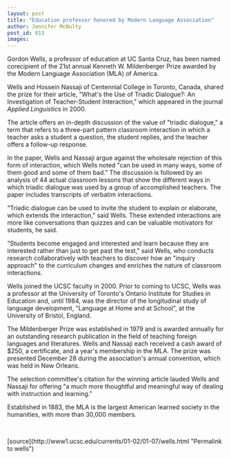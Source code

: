 ```yaml
---
layout: post
title: "Education professor honored by Modern Language Association"
author: Jennifer McNulty
post_id: 813
images:
---
```


<p>
  Gordon Wells, a professor of education at UC Santa Cruz, has been named corecipient of the 21st annual Kenneth W. Mildenberger Prize awarded by the Modern Language Association (MLA) of America.
</p>
<p>
  Wells and Hossein Nassaji of Centennial College in Toronto, Canada, shared the prize for their article, "What's the Use of Triadic Dialogue?: An Investigation of Teacher-Student Interaction," which appeared in the journal <i>Applied Linguistics</i> in 2000.
</p>
<p>
  The article offers an in-depth discussion of the value of "triadic dialogue," a term that refers to a three-part pattern classroom interaction in which a teacher asks a student a question, the student replies, and the teacher offers a follow-up response.
</p>
<p>
  In the paper, Wells and Nassaji argue against the wholesale rejection of this form of interaction, which Wells noted "can be used in many ways, some of them good and some of them bad." The discussion is followed by an analysis of 44 actual classroom lessons that show the different ways in which triadic dialogue was used by a group of accomplished teachers. The paper includes transcripts of verbatim interactions.
</p>
<p>
  "Triadic dialogue can be used to invite the student to explain or elaborate, which extends the interaction," said Wells. These extended interactions are more like conversations than quizzes and can be valuable motivators for students, he said.
</p>
<p>
  "Students become engaged and interested and learn because they are interested rather than just to get past the test," said Wells, who conducts research collaboratively with teachers to discover how an "inquiry approach" to the curriculum changes and enriches the nature of classroom interactions.
</p>
<p>
  Wells joined the UCSC faculty in 2000. Prior to coming to UCSC, Wells was a professor at the University of Toronto's Ontario Institute for Studies in Education and, until 1984, was the director of the longitudinal study of language development, "Language at Home and at School", at the University of Bristol, England.
</p>
<p>
  The Mildenberger Prize was established in 1979 and is awarded annually for an outstanding research publication in the field of teaching foreign languages and literatures. Wells and Nassaji each received a cash award of $250, a certificate, and a year's membership in the MLA. The prize was presented December 28 during the association's annual convention, which was held in New Orleans.
</p>
<p>
  The selection committee's citation for the winning article lauded Wells and Nassaji for offering "a much more thoughtful and meaningful way of dealing with instruction and learning."
</p>
<p>
  Established in 1883, the MLA is the largest American learned society in the humanities, with more than 30,000 members.
</p>
<p>
  <br>

</p>
<p>

</p>
[source](http://www1.ucsc.edu/currents/01-02/01-07/wells.html "Permalink to wells")
